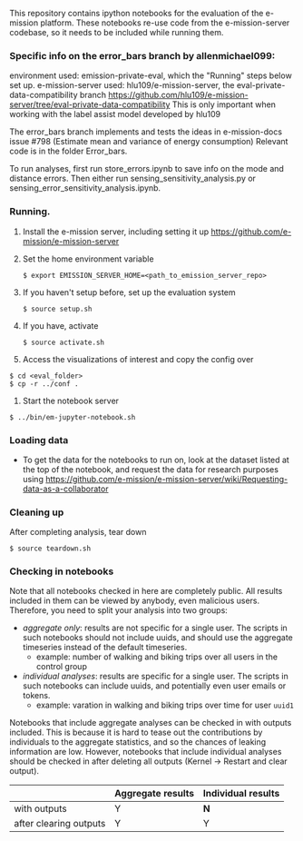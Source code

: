 This repository contains ipython notebooks for the evaluation of the e-mission
platform.  These notebooks re-use code from the e-mission-server codebase, so
it needs to be included while running them.

### Specific info on the error_bars branch by allenmichael099:
environment used: emission-private-eval, which the "Running" steps below set up.
e-mission-server used: hlu109/e-mission-server, the eval-private-data-compatibility branch
    https://github.com/hlu109/e-mission-server/tree/eval-private-data-compatibility
    This is only important when working with the label assist model developed by hlu109

The error_bars branch implements and tests the ideas in e-mission-docs issue #798 (Estimate mean and variance of energy consumption)
Relevant code is in the folder Error_bars.

To run analyses, first run store_errors.ipynb to save info on the mode and distance errors.
Then either run sensing_sensitivity_analysis.py or sensing_error_sensitivity_analysis.ipynb.



### Running.

1. Install the e-mission server, including setting it up
    https://github.com/e-mission/e-mission-server

1. Set the home environment variable

    ```
    $ export EMISSION_SERVER_HOME=<path_to_emission_server_repo>
    ```

1. If you haven't setup before, set up the evaluation system

    ```
    $ source setup.sh
    ```

1. If you have, activate

    ```
    $ source activate.sh
    ```

1. Access the visualizations of interest and copy the config over

```
$ cd <eval_folder>
$ cp -r ../conf .
```

1. Start the notebook server

```
$ ../bin/em-jupyter-notebook.sh
```

### Loading data

- To get the data for the notebooks to run on, look at the dataset listed at
  the top of the notebook, and request the data for research purposes using 
    https://github.com/e-mission/e-mission-server/wiki/Requesting-data-as-a-collaborator

### Cleaning up

After completing analysis, tear down

```
$ source teardown.sh
```

### Checking in notebooks

Note that all notebooks checked in here are completely public. All results included in them can be viewed by anybody, even malicious users. 
Therefore, you need to split your analysis into two groups:
- *aggregate only*: results are not specific for a single user. The scripts in such notebooks should not include uuids, and should use the aggregate timeseries instead of the default timeseries.
   - example: number of walking and biking trips over all users in the control group
- *individual analyses*: results are specific for a single user. The scripts in such notebooks can include uuids, and potentially even user emails or tokens.
   - example: varation in walking and biking trips over time for user `uuid1`

Notebooks that include aggregate analyses can be checked in with outputs included. This is because it is hard to tease out the contributions by individuals to the aggregate statistics, and so the chances of leaking information are low. However, notebooks that include individual analyses should be checked in after deleting all outputs (Kernel -> Restart and clear output).

|              | Aggregate results | Individual results |
|--------------|--------------|--------------|
| with outputs |     Y        |     **N**    |
| after clearing outputs | Y  |     Y        | 
